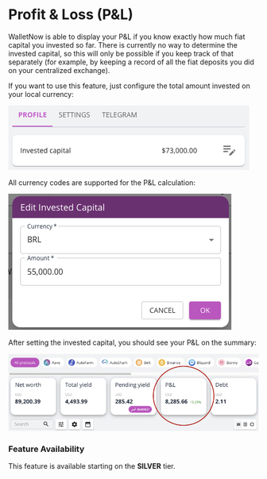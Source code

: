 # Profit & Loss (P\&L)

WalletNow is able to display your P\&L if you know exactly how much fiat capital you invested so far. There is currently no way to determine the invested capital, so this will only be possible if you keep track of that separately (for example, by keeping a record of all the fiat deposits you did on your centralized exchange).

If you want to use this feature, just configure the total amount invested on your local currency:

![](<../.gitbook/assets/image (77) (1).png>)

All currency codes are supported for the P\&L calculation:

![](<../.gitbook/assets/image (79) (1) (1).png>)

After setting the invested capital, you should see your P\&L on the summary:

![](<../.gitbook/assets/image (75) (1).png>)

### Feature Availability

This feature is available starting on the **SILVER** tier.
